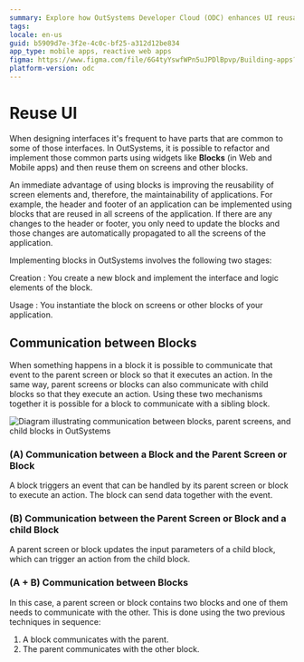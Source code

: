 ```yaml
---
summary: Explore how OutSystems Developer Cloud (ODC) enhances UI reusability and maintainability through the use of blocks for common interface elements.
tags:
locale: en-us
guid: b5909d7e-3f2e-4c0c-bf25-a312d12be834
app_type: mobile apps, reactive web apps
figma: https://www.figma.com/file/6G4tyYswfWPn5uJPDlBpvp/Building-apps?type=design&node-id=3203%3A8754&t=ZwHw8hXeFhwYsO5V-1
platform-version: odc
---
```

# Reuse UI

When designing interfaces it's frequent to have parts that are common to some of those interfaces. In OutSystems, it is possible to refactor and implement those common parts using widgets like **Blocks** (in Web and Mobile apps) and then reuse them on screens and other blocks.

An immediate advantage of using blocks is improving the reusability of screen elements and, therefore, the maintainability of applications. For example, the header and footer of an application can be implemented using blocks that are reused in all screens of the application. If there are any changes to the header or footer, you only need to update the blocks and those changes are automatically propagated to all the screens of the application.

Implementing blocks in OutSystems involves the following two stages:

Creation
:   You create a new block and implement the interface and logic elements of the block.

Usage
:   You instantiate the block on screens or other blocks of your application.


## Communication between Blocks

When something happens in a block it is possible to communicate that event to the parent screen or block so that it executes an action. In the same way, parent screens or blocks can also communicate with child blocks so that they execute an action. Using these two mechanisms together it is possible for a block to communicate with a sibling block.

![Diagram illustrating communication between blocks, parent screens, and child blocks in OutSystems](images/block-communicate-diag.png "Communication between Blocks Diagram")

### (A) Communication between a Block and the Parent Screen or Block

A block triggers an event that can be handled by its parent screen or block to execute an action. The block can send data together with the event.

### (B) Communication between the Parent Screen or Block and a child Block

A parent screen or block updates the input parameters of a child block, which can trigger an action from the child block.

### (A + B) Communication between Blocks
In this case, a parent screen or block contains two blocks and one of them needs to communicate with the other. This is done using the two previous techniques in sequence:

1. A block communicates with the parent.
1. The parent communicates with the other block.

